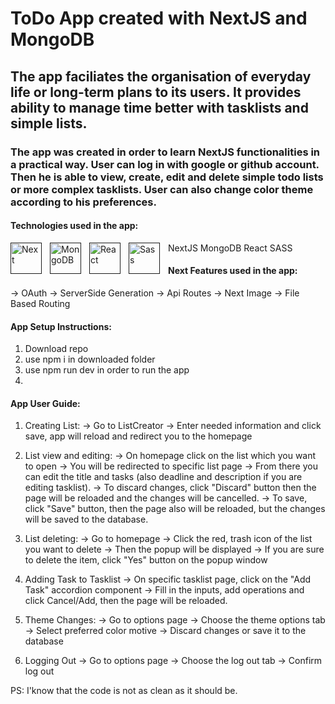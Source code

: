 # ToDo App created with NextJS and MongoDB
## The app faciliates the organisation of everyday life or long-term plans to its users. It provides ability to manage time better with tasklists and simple lists.


### The app was created in order to learn NextJS functionalities in a practical way. User can log in with google or github account. Then he is able to view, create, edit and delete simple todo lists or more complex tasklists. User can also change color theme according to his preferences.

#### Technologies used in the app:
[<img  align="left" alt="Next" width="50px" src="https://cdn.jsdelivr.net/gh/devicons/devicon/icons/nextjs/nextjs-original-wordmark.svg" style="padding-right:10px;"/>]() NextJS
[<img align="left" alt="MongoDB" width="50px" src="https://cdn.jsdelivr.net/gh/devicons/devicon@latest/icons/mongodb/mongodb-original.svg" style="padding-right:10px;" />]() MongoDB
[<img align="left" alt="React" width="50px" src="https://cdn.jsdelivr.net/gh/devicons/devicon/icons/react/react-original.svg" style="padding-right:10px;" />]()React
[<img align="left" alt="Sass" width="50px" src="https://cdn.jsdelivr.net/gh/devicons/devicon/icons/sass/sass-original.svg" style="padding-right:10px;" />]()SASS

#### Next Features used in the app:
-> OAuth
-> ServerSide Generation
-> Api Routes
-> Next Image
-> File Based Routing


#### App Setup Instructions:
1. Download repo
2. use npm i in downloaded folder
3. use npm run dev in order to run the app
4.

#### App User Guide:
1. Creating List:
-> Go to ListCreator
-> Enter needed information and click save, app will reload and redirect you to the homepage

2. List view and editing:
-> On homepage click on the list which you want to open
-> You will be redirected to specific list page
-> From there you can edit the title and tasks (also deadline and description if you are editing tasklist).
-> To discard changes, click "Discard" button then the page will be reloaded and the changes will be cancelled.
-> To save, click "Save" button, then the page also will be reloaded, but the changes will be saved to the database.

3. List deleting:
-> Go to homepage
-> Click the red, trash icon of the list you want to delete
-> Then the popup will be displayed
-> If you are sure to delete the item, click "Yes" button on the popup window

4. Adding Task to Tasklist
-> On specific tasklist page, click on the "Add Task" accordion component
-> Fill in the inputs, add operations and click Cancel/Add, then the page will be reloaded.

5. Theme Changes:
-> Go to options page
-> Choose the theme options tab
-> Select preferred color motive
-> Discard changes or save it to the database

6. Logging Out
-> Go to options page
-> Choose the log out tab
-> Confirm log out

PS: I'know that the code is not as clean as it should be. 